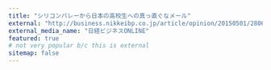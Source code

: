 ```yaml
---
title: "シリコンバレーから日本の高校生への真っ直ぐなメール"
external: "http://business.nikkeibp.co.jp/article/opinion/20150501/280672/"
external_media_name: "日経ビジネスONLINE"
featured: true
# not very popular b/c this is external
sitemap: false
---
```

